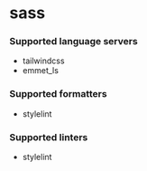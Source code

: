# sass

### Supported language servers

- tailwindcss
- emmet_ls

### Supported formatters

- stylelint

### Supported linters

- stylelint
